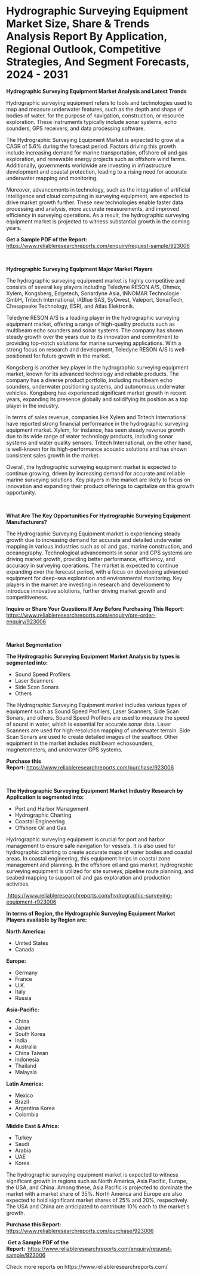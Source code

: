 <p><h1>Hydrographic Surveying Equipment Market Size, Share & Trends Analysis Report By Application, Regional Outlook, Competitive Strategies, And Segment Forecasts, 2024 - 2031</h1></p><p><strong>Hydrographic Surveying Equipment Market Analysis and Latest Trends</strong></p>
<p><p>Hydrographic surveying equipment refers to tools and technologies used to map and measure underwater features, such as the depth and shape of bodies of water, for the purpose of navigation, construction, or resource exploration. These instruments typically include sonar systems, echo sounders, GPS receivers, and data processing software.</p><p>The Hydrographic Surveying Equipment Market is expected to grow at a CAGR of 5.6% during the forecast period. Factors driving this growth include increasing demand for marine transportation, offshore oil and gas exploration, and renewable energy projects such as offshore wind farms. Additionally, governments worldwide are investing in infrastructure development and coastal protection, leading to a rising need for accurate underwater mapping and monitoring.</p><p>Moreover, advancements in technology, such as the integration of artificial intelligence and cloud computing in surveying equipment, are expected to drive market growth further. These new technologies enable faster data processing and analysis, more accurate measurements, and improved efficiency in surveying operations. As a result, the hydrographic surveying equipment market is projected to witness substantial growth in the coming years.</p></p>
<p><strong>Get a Sample PDF of the Report:&nbsp;</strong> <a href="https://www.reliableresearchreports.com/enquiry/request-sample/923006">https://www.reliableresearchreports.com/enquiry/request-sample/923006</a></p>
<p>&nbsp;</p>
<p><strong>Hydrographic Surveying Equipment Major Market Players</strong></p>
<p><p>The hydrographic surveying equipment market is highly competitive and consists of several key players including Teledyne RESON A/S, Ohmex, Xylem, Kongsberg, Edgetech, Sonardyne Asia, INNOMAR Technologie GmbH, Tritech International, iXBlue SAS, SyQwest, Valeport, SonarTech, Chesapeake Technology, ESRI, and Atlas Elektronik.</p><p>Teledyne RESON A/S is a leading player in the hydrographic surveying equipment market, offering a range of high-quality products such as multibeam echo sounders and sonar systems. The company has shown steady growth over the years due to its innovation and commitment to providing top-notch solutions for marine surveying applications. With a strong focus on research and development, Teledyne RESON A/S is well-positioned for future growth in the market.</p><p>Kongsberg is another key player in the hydrographic surveying equipment market, known for its advanced technology and reliable products. The company has a diverse product portfolio, including multibeam echo sounders, underwater positioning systems, and autonomous underwater vehicles. Kongsberg has experienced significant market growth in recent years, expanding its presence globally and solidifying its position as a top player in the industry.</p><p>In terms of sales revenue, companies like Xylem and Tritech International have reported strong financial performance in the hydrographic surveying equipment market. Xylem, for instance, has seen steady revenue growth due to its wide range of water technology products, including sonar systems and water quality sensors. Tritech International, on the other hand, is well-known for its high-performance acoustic solutions and has shown consistent sales growth in the market.</p><p>Overall, the hydrographic surveying equipment market is expected to continue growing, driven by increasing demand for accurate and reliable marine surveying solutions. Key players in the market are likely to focus on innovation and expanding their product offerings to capitalize on this growth opportunity.</p></p>
<p>&nbsp;</p>
<p><strong>What Are The Key Opportunities For Hydrographic Surveying Equipment Manufacturers?</strong></p>
<p><p>The Hydrographic Surveying Equipment market is experiencing steady growth due to increasing demand for accurate and detailed underwater mapping in various industries such as oil and gas, marine construction, and oceanography. Technological advancements in sonar and GPS systems are driving market growth, providing better performance, efficiency, and accuracy in surveying operations. The market is expected to continue expanding over the forecast period, with a focus on developing advanced equipment for deep-sea exploration and environmental monitoring. Key players in the market are investing in research and development to introduce innovative solutions, further driving market growth and competitiveness.</p></p>
<p><strong>Inquire or Share Your Questions If Any Before Purchasing This Report:</strong> <a href="https://www.reliableresearchreports.com/enquiry/pre-order-enquiry/923006">https://www.reliableresearchreports.com/enquiry/pre-order-enquiry/923006</a></p>
<p>&nbsp;</p>
<p><strong>Market Segmentation</strong></p>
<p><strong>The Hydrographic Surveying Equipment Market Analysis by types is segmented into:</strong></p>
<p><ul><li>Sound Speed Profilers</li><li>Laser Scanners</li><li>Side Scan Sonars</li><li>Others</li></ul></p>
<p><p>The Hydrographic Surveying Equipment market includes various types of equipment such as Sound Speed Profilers, Laser Scanners, Side Scan Sonars, and others. Sound Speed Profilers are used to measure the speed of sound in water, which is essential for accurate sonar data. Laser Scanners are used for high-resolution mapping of underwater terrain. Side Scan Sonars are used to create detailed images of the seafloor. Other equipment in the market includes multibeam echosounders, magnetometers, and underwater GPS systems.</p></p>
<p><strong>Purchase this Report:&nbsp;</strong><a href="https://www.reliableresearchreports.com/purchase/923006">https://www.reliableresearchreports.com/purchase/923006</a></p>
<p>&nbsp;</p>
<p><strong>The Hydrographic Surveying Equipment Market Industry Research by Application is segmented into:</strong></p>
<p><ul><li>Port and Harbor Management</li><li>Hydrographic Charting</li><li>Coastal Engineering</li><li>Offshore Oil and Gas</li></ul></p>
<p><p>Hydrographic surveying equipment is crucial for port and harbor management to ensure safe navigation for vessels. It is also used for hydrographic charting to create accurate maps of water bodies and coastal areas. In coastal engineering, this equipment helps in coastal zone management and planning. In the offshore oil and gas market, hydrographic surveying equipment is utilized for site surveys, pipeline route planning, and seabed mapping to support oil and gas exploration and production activities.</p></p>
<p><a href="https://www.reliableresearchreports.com/hydrographic-surveying-equipment-r923006">&nbsp;https://www.reliableresearchreports.com/hydrographic-surveying-equipment-r923006</a></p>
<p><strong>In terms of Region, the Hydrographic Surveying Equipment Market Players available by Region are:</strong></p>
<p>
    <p> <strong> North America: </strong>
        <ul>
            <li>United States</li>
            <li>Canada</li>
        </ul>
        </p> 
    <p> <strong> Europe: </strong>
        <ul>
            <li>Germany</li>
            <li>France</li>
            <li>U.K.</li>
            <li>Italy</li>
            <li>Russia</li>
        </ul>
        </p> 
    <p> <strong> Asia-Pacific: </strong>
        <ul>
            <li>China</li>
            <li>Japan</li>
            <li>South Korea</li>
            <li>India</li>
            <li>Australia</li>
            <li>China Taiwan</li>
            <li>Indonesia</li>
            <li>Thailand</li>
            <li>Malaysia</li>
        </ul>
        </p> 
    <p> <strong> Latin America: </strong>
        <ul>
            <li>Mexico</li>
            <li>Brazil</li>
            <li>Argentina Korea</li>
            <li>Colombia</li>
        </ul>
        </p> 
    <p> <strong> Middle East & Africa: </strong>
        <ul>
            <li>Turkey</li>
            <li>Saudi</li>
            <li>Arabia</li>
            <li>UAE</li>
            <li>Korea</li>
        </ul>
    </p>
    </p>
<p><p>The hydrographic surveying equipment market is expected to witness significant growth in regions such as North America, Asia Pacific, Europe, the USA, and China. Among these, Asia Pacific is projected to dominate the market with a market share of 35%. North America and Europe are also expected to hold significant market shares of 25% and 20%, respectively. The USA and China are anticipated to contribute 10% each to the market's growth.</p></p>
<p><strong>Purchase this Report: </strong><a href="https://www.reliableresearchreports.com/purchase/923006">https://www.reliableresearchreports.com/purchase/923006</a></p>
<p>&nbsp;<strong>Get a Sample PDF of the Report:&nbsp;&nbsp;</strong><a href="https://www.reliableresearchreports.com/enquiry/request-sample/923006">https://www.reliableresearchreports.com/enquiry/request-sample/923006</a></p>
<p><strong></strong></p>
<p>Check more reports on https://www.reliableresearchreports.com/</p>